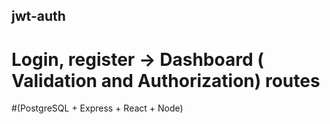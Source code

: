 ## jwt-auth

# Login, register -> Dashboard ( Validation and Authorization) routes
#(PostgreSQL + Express + React + Node)
